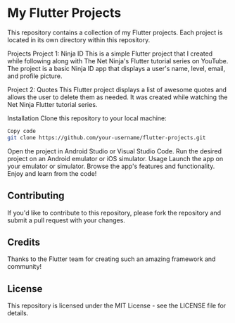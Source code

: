 # My Flutter Projects
This repository contains a collection of my Flutter projects. Each project is located in its own directory within this repository.

Projects
Project 1: Ninja ID
This is a simple Flutter project that I created while following along with The Net Ninja's Flutter tutorial series on YouTube. The project is a basic Ninja ID app that displays a user's name, level, email, and profile picture.

Project 2: Quotes
This Flutter project displays a list of awesome quotes and allows the user to delete them as needed. It was created while watching the Net Ninja Flutter tutorial series.

Installation
Clone this repository to your local machine:
```bash
Copy code
git clone https://github.com/your-username/flutter-projects.git
```

Open the project in Android Studio or Visual Studio Code.
Run the desired project on an Android emulator or iOS simulator.
Usage
Launch the app on your emulator or simulator.
Browse the app's features and functionality.
Enjoy and learn from the code!

## Contributing
If you'd like to contribute to this repository, please fork the repository and submit a pull request with your changes.

## Credits
Thanks to the Flutter team for creating such an amazing framework and community!

## License
This repository is licensed under the MIT License - see the LICENSE file for details.





